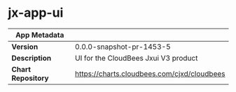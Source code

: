 # jx-app-ui

|App Metadata||
|---|---|
| **Version** | 0.0.0-snapshot-pr-1453-5 |
| **Description** | UI for the CloudBees Jxui V3 product |
| **Chart Repository** | https://charts.cloudbees.com/cjxd/cloudbees |
